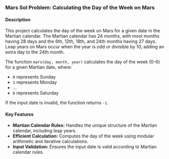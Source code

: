 ### Mars Sol Problem: Calculating the Day of the Week on Mars

#### Description
This project calculates the day of the week on Mars for a given date in the Martian calendar. The Martian calendar has 24 months, with most months having 28 days and the 6th, 12th, 18th, and 24th months having 27 days. Leap years on Mars occur when the year is odd or divisible by 10, adding an extra day to the 24th month.

The function `mars(day, month, year)` calculates the day of the week (0-6) for a given Martian date, where:
- `0` represents Sunday
- `1` represents Monday
- ...
- `6` represents Saturday

If the input date is invalid, the function returns `-1`.

#### Key Features
- **Martian Calendar Rules:** Handles the unique structure of the Martian calendar, including leap years.
- **Efficient Calculation:** Computes the day of the week using modular arithmetic and iterative calculations.
- **Input Validation:** Ensures the input date is valid according to Martian calendar rules.
